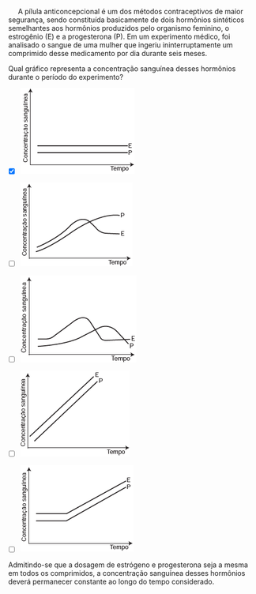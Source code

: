 

     A pílula anticoncepcional é um dos métodos contraceptivos de maior segurança, sendo constituída basicamente de dois hormônios sintéticos semelhantes aos hormônios produzidos pelo organismo feminino, o estrogênio (E) e a progesterona (P). Em um experimento médico, foi analisado o sangue de uma mulher que ingeriu ininterruptamente um comprimido desse medicamento por dia durante seis meses.

Qual gráfico representa a concentração sanguínea desses hormônios durante o período do experimento?



- [x] ![](45a44032-b6f8-828e-8547-96f5159427b2.png)
- [ ] ![](295082b7-df2f-3b41-a799-4b24a4d5f21b.png)
- [ ] ![](4c6a430f-6775-dd96-1406-bb9cba6451f5.png)
- [ ] ![](de5cf4f2-e43e-ed38-2c00-ce0ea62ca074.png)
- [ ] ![](bda466c3-b937-6fae-31b8-4434440bf654.png)


Admitindo-se que a dosagem de estrógeno e progesterona seja a mesma em todos os comprimidos, a concentração sanguínea desses hormônios deverá permanecer constante ao longo do tempo considerado.
